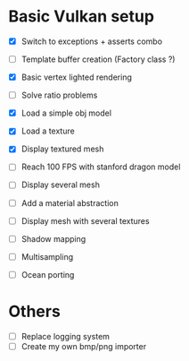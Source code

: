 # Basic Vulkan setup
- [x] Switch to exceptions + asserts combo
- [ ] Template buffer creation (Factory class ?)
- [x] Basic vertex lighted rendering
- [ ] Solve ratio problems
- [x] Load a simple obj model
- [x] Load a texture
- [x] Display textured mesh
- [ ] Reach 100 FPS with stanford dragon model
- [ ] Display several mesh
- [ ] Add a material abstraction
- [ ] Display mesh with several textures
- [ ] Shadow mapping
- [ ] Multisampling
- [ ] Ocean porting


# Others
- [ ] Replace logging system
- [ ] Create my own bmp/png importer
